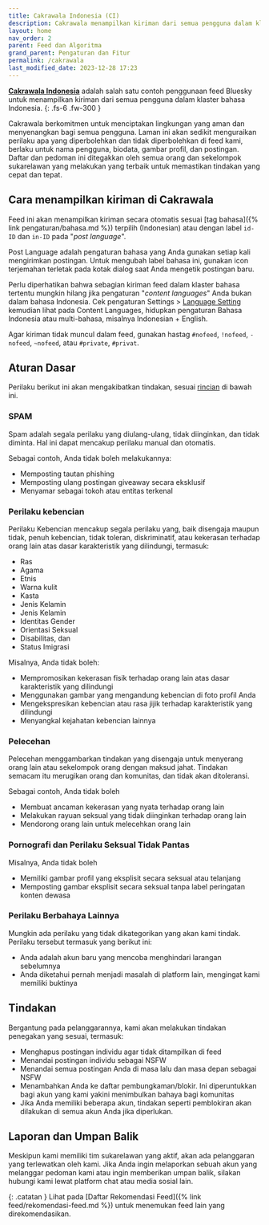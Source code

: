 ```yaml
---
title: Cakrawala Indonesia (CI)
description: Cakrawala menampilkan kiriman dari semua pengguna dalam klaster bahasa Indonesia.
layout: home
nav_order: 2
parent: Feed dan Algoritma
grand_parent: Pengaturan dan Fitur
permalink: /cakrawala
last_modified_date: 2023-12-28 17:23
---
```


**[Cakrawala Indonesia]** adalah salah satu contoh penggunaan feed Bluesky untuk menampilkan kiriman dari semua pengguna dalam klaster bahasa Indonesia.
{: .fs-6 .fw-300 }

Cakrawala berkomitmen untuk menciptakan lingkungan yang aman dan menyenangkan bagi semua pengguna. Laman ini akan sedikit menguraikan perilaku apa yang diperbolehkan dan tidak diperbolehkan di feed kami, berlaku untuk nama pengguna, biodata, gambar profil, dan postingan. Daftar dan pedoman ini ditegakkan oleh semua orang dan sekelompok sukarelawan yang melakukan yang terbaik untuk memastikan tindakan yang cepat dan tepat.

## Cara menampilkan kiriman di Cakrawala

Feed ini akan menampilkan kiriman secara otomatis sesuai [tag bahasa]({% link pengaturan/bahasa.md %}) terpilih (Indonesian) atau dengan label `id-ID` dan `in-ID` pada "*post language*".

Post Language adalah pengaturan bahasa yang Anda gunakan setiap kali mengirimkan postingan. Untuk mengubah label bahasa ini, gunakan icon terjemahan terletak pada kotak dialog saat Anda mengetik postingan baru.

Perlu diperhatikan bahwa sebagian kiriman feed dalam klaster bahasa tertentu mungkin hilang jika pengaturan "*content languages*" Anda bukan dalam bahasa Indonesia. Cek pengaturan Settings > [Language Setting](https://bsky.app/settings/language) kemudian lihat pada Content Languages, hidupkan pengaturan Bahasa Indonesia atau multi-bahasa, misalnya Indonesian + English.

Agar kiriman tidak muncul dalam feed, gunakan hastag `#nofeed`, `!nofeed`, `-nofeed`, `~nofeed`, atau `#private`,  `#privat`.

## Aturan Dasar
Perilaku berikut ini akan mengakibatkan tindakan, sesuai [rincian](#tindakan) di bawah ini.

### SPAM
Spam adalah segala perilaku yang diulang-ulang, tidak diinginkan, dan tidak diminta. Hal ini dapat mencakup perilaku manual dan otomatis.

Sebagai contoh, Anda tidak boleh melakukannya:
* Memposting tautan phishing
* Memposting ulang postingan giveaway secara eksklusif
* Menyamar sebagai tokoh atau entitas terkenal

### Perilaku kebencian
Perilaku Kebencian mencakup segala perilaku yang, baik disengaja maupun tidak, penuh kebencian, tidak toleran, diskriminatif, atau kekerasan terhadap orang lain atas dasar karakteristik yang dilindungi, termasuk:
* Ras
* Agama
* Etnis
* Warna kulit
* Kasta
* Jenis Kelamin
* Jenis Kelamin
* Identitas Gender
* Orientasi Seksual
* Disabilitas, dan
* Status Imigrasi

Misalnya, Anda tidak boleh:

* Mempromosikan kekerasan fisik terhadap orang lain atas dasar karakteristik yang dilindungi
* Menggunakan gambar yang mengandung kebencian di foto profil Anda
* Mengekspresikan kebencian atau rasa jijik terhadap karakteristik yang dilindungi
* Menyangkal kejahatan kebencian lainnya

### Pelecehan
Pelecehan menggambarkan tindakan yang disengaja untuk menyerang orang lain atau sekelompok orang dengan maksud jahat. Tindakan semacam itu merugikan orang dan komunitas, dan tidak akan ditoleransi.

Sebagai contoh, Anda tidak boleh

* Membuat ancaman kekerasan yang nyata terhadap orang lain
* Melakukan rayuan seksual yang tidak diinginkan terhadap orang lain
* Mendorong orang lain untuk melecehkan orang lain

### Pornografi dan Perilaku Seksual Tidak Pantas
Misalnya, Anda tidak boleh

* Memiliki gambar profil yang eksplisit secara seksual atau telanjang
* Memposting gambar eksplisit secara seksual tanpa label peringatan konten dewasa

### Perilaku Berbahaya Lainnya
Mungkin ada perilaku yang tidak dikategorikan yang akan kami tindak. Perilaku tersebut termasuk yang berikut ini:
- Anda adalah akun baru yang mencoba menghindari larangan sebelumnya
- Anda diketahui pernah menjadi masalah di platform lain, mengingat kami memiliki buktinya

## Tindakan
Bergantung pada pelanggarannya, kami akan melakukan tindakan penegakan yang sesuai, termasuk:
* Menghapus postingan individu agar tidak ditampilkan di feed
* Menandai postingan individu sebagai NSFW
* Menandai semua postingan Anda di masa lalu dan masa depan sebagai NSFW
* Menambahkan Anda ke daftar pembungkaman/blokir. Ini diperuntukkan bagi akun yang kami yakini menimbulkan bahaya bagi komunitas
* Jika Anda memiliki beberapa akun, tindakan seperti pemblokiran akan dilakukan di semua akun Anda jika diperlukan.

## Laporan dan Umpan Balik
Meskipun kami memiliki tim sukarelawan yang aktif, akan ada pelanggaran yang terlewatkan oleh kami. Jika Anda ingin melaporkan sebuah akun yang melanggar pedoman kami atau ingin memberikan umpan balik, silakan hubungi kami lewat platform chat atau media sosial lain.

{: .catatan }
Lihat pada [Daftar Rekomendasi Feed]({% link feed/rekomendasi-feed.md %}) untuk menemukan feed lain yang direkomendasikan.

[Cakrawala Indonesia]: https://bsky.app/profile/did:plc:7opjnfmb6gtbgjrsr3777ujx/feed/aaagz4bmp5o3c